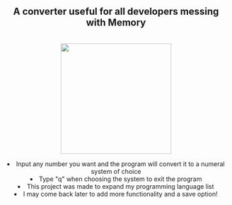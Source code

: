 <div align="center">
    <h2>A converter useful for all developers messing with Memory</h2>
    <br />
    <img align="center" src="https://user-images.githubusercontent.com/78080242/194722064-517d348a-08eb-4602-ab6e-54a13abd6576.png" align="left" height="250">
    <p></p>
    <li>Input any number you want and the program will convert it to a numeral system of choice</li>
    <li>Type "q" when choosing the system to exit the program</li>
    <li>This project was made to expand my programming language list</li>
    <li>I may come back later to add more functionality and a save option!</li>
</div>
